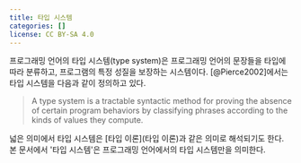 ```yaml
---
title: 타입 시스템
categories: []
license: CC BY-SA 4.0
---
```


프로그래밍 언어의 타입 시스템(type system)은 프로그래밍 언어의 문장들을 타입에 따라 분류하고, 프로그램의 특정 성질을 보장하는 시스템이다.
[@Pierce2002]에서는 타입 시스템을 다음과 같이 정의하고 있다.

> A type system is a tractable syntactic method for proving the absence of
certain program behaviors by classifying phrases according to the kinds
of values they compute.

넓은 의미에서 타입 시스템은 [타입 이론](타입 이론)과 같은 의미로 해석되기도 한다.
본 문서에서 '타입 시스템'은 프로그래밍 언어에서의 타입 시스템만을 의미한다.
